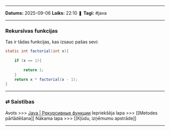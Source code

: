 ___

**Datums:** 2025-09-06
**Laiks:** 22:10
❚ **Tagi:** #java 

---
### Rekursīvas funkcijas

Tas ir tādas funkcijas, kas izsauc pašas sevi:

```java
static int factorial(int x){
     
    if (x == 1){
     
        return 1;
    }
    return x * factorial(x - 1);
}
```

---
### ⇄ Saistības

Avots >>> [Java \| Рекурсивные функции](https://metanit.com/java/tutorial/2.8.php)
Iepriekšēja lapa >>> [[Metodes pārlādēšana]]
Nākama lapa >>> [[Kļūdu, izņēmumu apstrāde]]

---